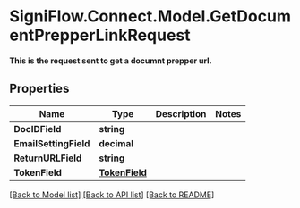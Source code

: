 # SigniFlow.Connect.Model.GetDocumentPrepperLinkRequest
#### This is the request sent to get a documnt prepper url.

## Properties

Name | Type | Description | Notes
------------ | ------------- | ------------- | -------------
**DocIDField** | **string** |  | 
**EmailSettingField** | **decimal** |  | 
**ReturnURLField** | **string** |  | 
**TokenField** | [**TokenField**](TokenField.md) |  | 

[[Back to Model list]](../README.md#documentation-for-models) [[Back to API list]](../README.md#documentation-for-api-endpoints) [[Back to README]](../README.md)

